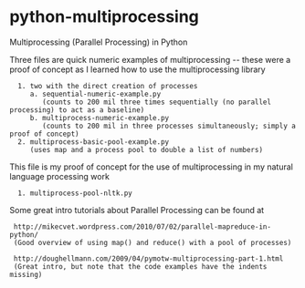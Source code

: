 python-multiprocessing
======================

Multiprocessing (Parallel Processing) in Python


Three files are quick numeric examples of multiprocessing -- these were a proof of concept as I learned how to use the multiprocessing library
      
      1. two with the direct creation of processes 
         a. sequential-numeric-example.py 
            (counts to 200 mil three times sequentially (no parallel processing) to act as a baseline)
         b. multiprocess-numeric-example.py 
            (counts to 200 mil in three processes simultaneously; simply a proof of concept)
      2. multiprocess-basic-pool-example.py 
         (uses map and a process pool to double a list of numbers)
  
This file is my proof of concept for the use of multiprocessing in my natural language processing work
      
      1. multiprocess-pool-nltk.py
    

Some great intro tutorials about Parallel Processing can be found at

     http://mikecvet.wordpress.com/2010/07/02/parallel-mapreduce-in-python/ 
     (Good overview of using map() and reduce() with a pool of processes)

     http://doughellmann.com/2009/04/pymotw-multiprocessing-part-1.html 
     (Great intro, but note that the code examples have the indents missing)
